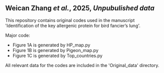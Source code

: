 ## Weican Zhang _et al._, 2025, _Unpubulished data_

This repository contains original codes used in the manuscript 'Identification of the key allergenic protein for bird fancier’s lung'. 

Major code:
- Figure 1A is generated by HP_map.py
- Figure 1B is generated by Pigeon_map.py
- Figure 1C is generated by Top_countries.py

All relevant data for the codes are included in the 'Original_data' directory.
